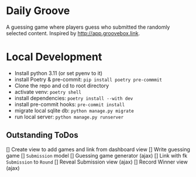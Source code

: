 # Daily Groove
A guessing game where players guess who submitted the randomly selected content. Inspired by http://app.groovebox.link.

# Local Development

- Install python 3.11 (or set pyenv to it)
- install Poetry & pre-commit: `pip install poetry pre-commmit`
- Clone the repo and cd to root directory
- activate venv: `poetry shell`
- install dependencies: `poetry install --with dev`
- install pre-commit hooks: `pre-commit install`
- migrate local sqlite db: `python manage.py migrate`
- run local server: `python manage.py runserver`

## Outstanding ToDos
[] Create view to add games and link from dashboard view
[] Write guessing game
   [] `Submission` model
   [] Guessing game generator (ajax)
   [] Link with fk `Submission` to `Round`
   [] Reveal Submission view (ajax)
   [] Record Winner view (ajax)
